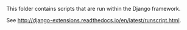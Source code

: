 This folder contains scripts that are run within the Django framework.

See http://django-extensions.readthedocs.io/en/latest/runscript.html.

